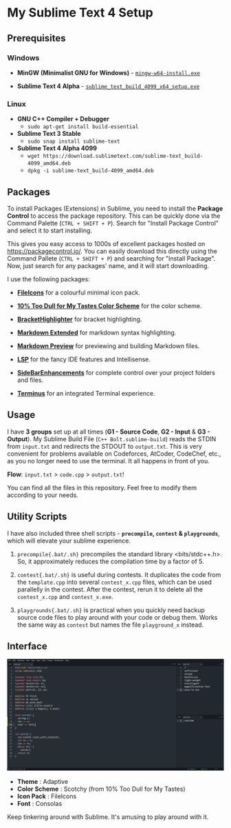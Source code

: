 # My Sublime Text 4 Setup

## Prerequisites
### Windows
* **MinGW (Minimalist GNU for Windows)** - [`mingw-w64-install.exe`](https://sourceforge.net/projects/mingw-w64/files/Toolchains%20targetting%20Win32/Personal%20Builds/mingw-builds/installer/mingw-w64-install.exe/download "Direct Download Link")

* **Sublime Text 4 Alpha** - [`sublime_text_build_4099_x64_setup.exe`](https://download.sublimetext.com/sublime_text_build_4099_x64_setup.exe "Direct Download Link")
### Linux
* **GNU C++ Compiler + Debugger**
    - `sudo apt-get install build-essential`
* **Sublime Text 3 Stable**
    - `sudo snap install sublime-text`
* **Sublime Text 4 Alpha 4099**
    - `wget https://download.sublimetext.com/sublime-text_build-4099_amd64.deb`
    - `dpkg -i sublime-text_build-4099_amd64.deb`

<!--
cd /opt/sublime_text
sudo sed -i 's/\x97\x94\x0D/\x00\x00\x00/' sublime_text

----- BEGIN LICENSE -----
TwitterInc
200 User License
EA7E-890007
1D77F72E 390CDD93 4DCBA022 FAF60790
61AA12C0 A37081C5 D0316412 4584D136
94D7F7D4 95BC8C1C 527DA828 560BB037
D1EDDD8C AE7B379F 50C9D69D B35179EF
2FE898C4 8E4277A8 555CE714 E1FB0E43
D5D52613 C3D12E98 BC49967F 7652EED2
9D2D2E61 67610860 6D338B72 5CF95C69
E36B85CC 84991F19 7575D828 470A92AB
------ END LICENSE ------
-->
## Packages

To install Packages (Extensions) in Sublime, you need to install the **Package Control** to access the package repository. This can be quickly done via the Command Palette (`CTRL + SHIFT + P`). Search for "Install Package Control" and select it to start installing.

This gives you easy access to 1000s of excellent packages hosted on https://packagecontrol.io/. You can easily download this directly using the Command Pallete (`CTRL + SHIFT + P`) and searching for "Install Package". Now, just search for any packages' name, and it will start downloading.

I use the following packages:

* [**FileIcons**](https://packagecontrol.io/packages/FileIcons "Download Link") for a colourful minimal icon pack.

* [**10% Too Dull for My Tastes Color Scheme**](https://packagecontrol.io/packages/10%25%20Too%20Dull%20for%20My%20Tastes%20Color%20Scheme "Download Link") for the color scheme.

* [**BracketHighlighter**](https://packagecontrol.io/packages/BracketHighlighter "Download Link") for bracket highlighting.

* [**Markdown Extended**](https://packagecontrol.io/packages/Markdown%20Extended "Download Link") for markdown syntax highlighting.

* [**Markdown Preview**](https://packagecontrol.io/packages/MarkdownPreview "Download Link") for previewing and building Markdown files.

* [**LSP**](https://packagecontrol.io/packages/LSP "Download Link") for the fancy IDE features and Intellisense.

* [**SideBarEnhancements**](https://packagecontrol.io/packages/SideBarEnhancements "Download Link") for complete control over your project folders and files.

* [**Terminus**](https://packagecontrol.io/packages/Terminus "Download Link") for an integrated Terminal experience.

## Usage
I have **3 groups** set up at all times (**G1 - Source Code**, **G2 - Input** & **G3 - Output**). My Sublime Build File (`C++ Bolt.sublime-build`) reads the STDIN from `input.txt` and redirects the STDOUT to `output.txt`. This is very convenient for problems available on Codeforces, AtCoder, CodeChef, etc., as you no longer need to use the terminal. It all happens in front of you.

**Flow**: `input.txt` > `code.cpp` > `output.txt`!

You can find all the files in this repository. Feel free to modify them according to your needs.

## Utility Scripts
I have also included three shell scripts - **`precompile`,  `contest` & `playgrounds`**, which will elevate your sublime experience.

1. `precompile{.bat/.sh}` precompiles the standard library \<bits/stdc++.h\>. So, it approximately reduces the compilation time by a factor of 5.

2. `contest{.bat/.sh}` is useful during contests. It duplicates the code from the `template.cpp` into several `contest_x.cpp` files, which can be used parallelly in the contest. After the contest, rerun it to delete all the `contest_x.cpp` and `contest_x.exe`.

3. `playgrounds{.bat/.sh}` is practical when you quickly need backup source code files to play around with your code or debug them. Works the same way as `contest` but names the file `playground_x` instead.


## Interface

![My Interface](utils/ui.png "My Interface")

* **Theme** : Adaptive
* **Color Scheme** : Scotchy (from 10% Too Dull for My Tastes)
* **Icon Pack** : FileIcons
* **Font** : Consolas

Keep tinkering around with Sublime. It's amusing to play around with it.
